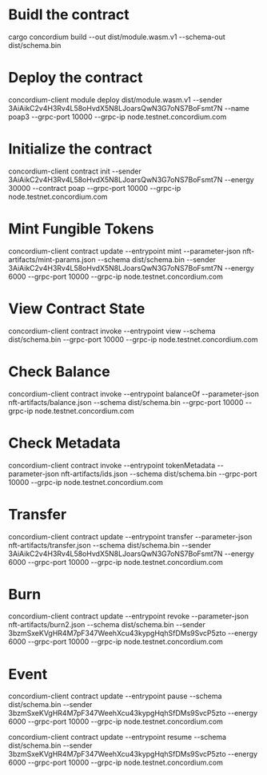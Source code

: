 # Buidl the contract

cargo concordium build --out dist/module.wasm.v1 --schema-out dist/schema.bin

# Deploy the contract

concordium-client module deploy dist/module.wasm.v1 --sender 3AiAikC2v4H3Rv4L58oHvdX5N8LJoarsQwN3G7oNS7BoFsmt7N --name poap3 --grpc-port 10000 --grpc-ip node.testnet.concordium.com

# Initialize the contract

concordium-client contract init <MODULE-HASH> --sender 3AiAikC2v4H3Rv4L58oHvdX5N8LJoarsQwN3G7oNS7BoFsmt7N --energy 30000 --contract poap --grpc-port 10000 --grpc-ip node.testnet.concordium.com

# Mint Fungible Tokens

concordium-client contract update <YOUR-INDEX> --entrypoint mint --parameter-json nft-artifacts/mint-params.json --schema dist/schema.bin --sender 3AiAikC2v4H3Rv4L58oHvdX5N8LJoarsQwN3G7oNS7BoFsmt7N --energy 6000 --grpc-port 10000 --grpc-ip node.testnet.concordium.com

# View Contract State

concordium-client contract invoke <YOUR-INDEX> --entrypoint view --schema dist/schema.bin --grpc-port 10000 --grpc-ip node.testnet.concordium.com

# Check Balance

concordium-client contract invoke <YOUR-INDEX> --entrypoint balanceOf --parameter-json nft-artifacts/balance.json --schema dist/schema.bin --grpc-port 10000 --grpc-ip node.testnet.concordium.com

# Check Metadata

concordium-client contract invoke <YOUR-INDEX> --entrypoint tokenMetadata --parameter-json nft-artifacts/ids.json --schema dist/schema.bin --grpc-port 10000 --grpc-ip node.testnet.concordium.com

# Transfer

concordium-client contract update <YOUR-INDEX> --entrypoint transfer --parameter-json nft-artifacts/transfer.json --schema dist/schema.bin --sender 3AiAikC2v4H3Rv4L58oHvdX5N8LJoarsQwN3G7oNS7BoFsmt7N --energy 6000 --grpc-port 10000 --grpc-ip node.testnet.concordium.com

# Burn

concordium-client contract update <YOUR-INDEX> --entrypoint revoke --parameter-json nft-artifacts/burn2.json --schema dist/schema.bin --sender 3bzmSxeKVgHR4M7pF347WeehXcu43kypgHqhSfDMs9SvcP5zto --energy 6000 --grpc-port 10000 --grpc-ip node.testnet.concordium.com

# Event

concordium-client contract update <YOUR-INDEX> --entrypoint pause --schema dist/schema.bin --sender 3bzmSxeKVgHR4M7pF347WeehXcu43kypgHqhSfDMs9SvcP5zto --energy 6000 --grpc-port 10000 --grpc-ip node.testnet.concordium.com

concordium-client contract update <YOUR-INDEX> --entrypoint resume --schema dist/schema.bin --sender 3bzmSxeKVgHR4M7pF347WeehXcu43kypgHqhSfDMs9SvcP5zto --energy 6000 --grpc-port 10000 --grpc-ip node.testnet.concordium.com
